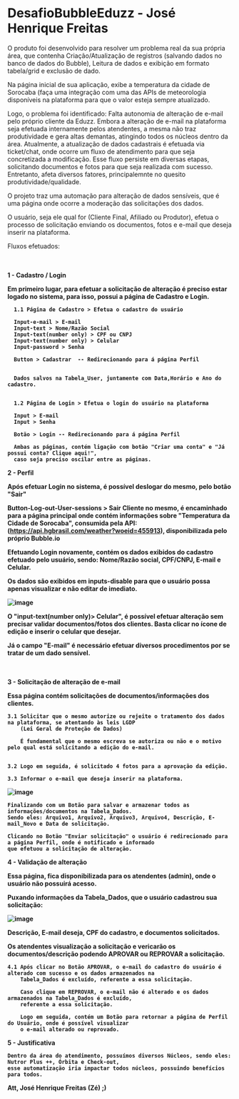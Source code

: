 # DesafioBubbleEduzz - José Henrique Freitas


  O produto foi desenvolvido para resolver um problema real da sua própria área, que contenha
Criação/Atualização de registros (salvando dados no banco de dados do Bubble), Leitura de dados e
exibição em formato tabela/grid e exclusão de dado.

Na página inicial de sua aplicação, exibe a temperatura da cidade de Sorocaba (faça uma integração
com uma das APIs de meteorologia disponíveis na plataforma para que o valor esteja sempre
atualizado.


Logo, o problema foi identificado: Falta autonomia de alteração de e-mail pelo próprio cliente da Eduzz. Embora a alteração de e-mail na plataforma seja efetuada internamente pelos atendentes, a mesma não traz produtividade e gera altas demantas, atingindo todos os núcleos dentro da área. Atualmente, a atualização de dados cadastrais é efetuada via ticket/chat, onde ocorre um fluxo de atendimento para que seja concretizada a modificação. Esse fluxo persiste em diversas etapas, solicitando documentos e fotos para que seja realizada com sucesso. Entretanto, afeta diversos fatores, principalemnte no quesito produtividade/qualidade.

O projeto traz uma automação para alteração de dados sensíveis, que é uma página onde ocorre a moderação das solicitações dos dados. 

O usuário, seja ele qual for (Cliente Final, Afiliado ou Produtor), efetua o processo de solicitação enviando os documentos, fotos e e-mail que deseja inserir na plataforma.

Fluxos efetuados:<br><br><br> 

<b>1 - Cadastro / Login<b>


Em primeiro lugar, para efetuar a solicitação de alteração é preciso estar logado no sistema, para isso, possui a página de Cadastro e Login.<br>

      1.1 Página de Cadastro > Efetua o cadastro do usuário

      Input-e-mail > E-mail
      Input-text > Nome/Razão Social 
      Input-text(number only) > CPF ou CNPJ 
      Input-text(number only) > Celular
      Input-password > Senha

      Button > Cadastrar  -- Redirecionando para á página Perfil


      Dados salvos na Tabela_User, juntamente com Data,Horário e Ano do cadastro.
  

      1.2 Página de Login > Efetua o login do usuário na plataforma

      Input > E-mail 
      Input > Senha 
  
      Botão > Login -- Redirecionando para á página Perfil

      Ambas as páginas, contém ligação com botão "Criar uma conta" e "Já possui conta? Clique aqui!",
      caso seja preciso oscilar entre as páginas.



<b>2 - Perfil<b>

  Após efetuar Login no sistema, é possível deslogar do mesmo, pelo botão "Sair"
  
  Button-Log-out-User-sessions > Sair
  Cliente no mesmo, é encaminhado para a página principal onde contém informações sobre "Temperatura da Cidade de Sorocaba", consumida pela API:         (https://api.hgbrasil.com/weather?woeid=455913), disponibilizada pelo próprio Bubble.io
  
  Efetuando Login novamente, contém os dados exibidos do cadastro efetuado pelo usuário, sendo: Nome/Razão social, CPF/CNPJ, E-mail e Celular.
  
  Os dados são exibidos em inputs-disable para que o usuário possa apenas visualizar e não editar de imediato. 
  
  ![image](https://user-images.githubusercontent.com/85848930/209582923-8a8fa242-baa4-43f2-b601-90415224fc36.png)

  
  O "input-text(number only)> Celular", é possível efetuar alteração sem precisar validar documentos/fotos dos clientes. Basta clicar no ícone de edição e inserir o celular que desejar.
  
  Já o campo "E-mail" é necessário efetuar diversos procedimentos por se tratar de um dado sensível. <br><br><br>



  3 - Solicitação de alteração de e-mail
  
  Essa página contém solicitações de documentos/informações dos clientes. 
  
    3.1 Solicitar que o mesmo autorize ou rejeite o tratamento dos dados na plataforma, se atentando às leis LGDP
        (Lei Geral de Proteção de Dados)
  
        É fundamental que o mesmo escreva se autoriza ou não e o motivo pelo qual está solicitando a edição do e-mail.


    3.2 Logo em seguida, é solicitado 4 fotos para a aprovação da edição.
    
    3.3 Informar o e-mail que deseja inserir na plataforma.
  
![image](https://user-images.githubusercontent.com/85848930/209583594-e0156287-480c-428e-843f-b5784bb74d35.png)


    Finalizando com um Botão para salvar e armazenar todos as informações/documentos na Tabela_Dados.
    Sendo eles: Arquivo1, Arquivo2, Arquivo3, Arquivo4, Descrição, E-mail_Novo e Data de solicitação.
  
    Clicando no Botão "Enviar solicitação" o usuário é redirecionado para a página Perfil, onde é notificado e informado 
    que efetuou a solicitação de alteração.
  
  
 4 - Validação de alteração
  
  Essa página, fica disponibilizada para os atendentes (admin), onde o usuário não possuirá acesso.  
  
  
  Puxando informações da Tabela_Dados, que o usuário cadastrou sua solicitação:
  
  ![image](https://user-images.githubusercontent.com/85848930/209583843-1236325f-831e-4f62-93fb-4e5f4559ed63.png)

  Descrição, E-mail deseja, CPF do cadastro, e documentos solicitados. 
  
  Os atendentes visualização a solicitação e vericarão os documentos/descrição podendo APROVAR ou REPROVAR a solicitação. 
  
    4.1 Após clicar no Botão APROVAR, o e-mail do cadastro do usuário é alterado com sucesso e os dados armazenados na
        Tabela_Dados é excluído, referente a essa solicitação.
  
        Caso clique em REPROVAR, o e-mail não é alterado e os dados armazenados na Tabela_Dados é excluído,
        referente a essa solicitação.
  
        Logo em seguida, contém um Botão para retornar a página de Perfil do Usuário, onde é possível visualizar
        o e-mail alterado ou reprovado.
  
 5 - Justificativa 

    Dentro da área do atendimento, possuímos diversos Núcleos, sendo eles: Nutror Plus ++, Órbita e Check-out,
    esse automatização iria impactar todos núcleos, possuindo benefícios para todos.
  
  
  Att, José Henrique Freitas (Zé) ;) 
